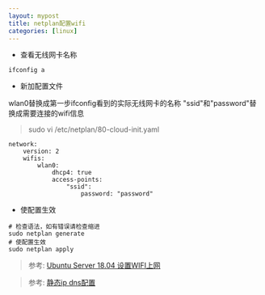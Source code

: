 ```yaml
---
layout: mypost
title: netplan配置wifi
categories: [linux]
---
```


- 查看无线网卡名称

```
ifconfig a
```

- 新加配置文件

wlan0替换成第一步ifconfig看到的实际无线网卡的名称
"ssid"和"password"替换成需要连接的wifi信息

> sudo vi /etc/netplan/80-cloud-init.yaml

```
network:
    version: 2
    wifis:
        wlan0:
            dhcp4: true
            access-points:
                "ssid":
                    password: "password"
```

- 使配置生效

```
# 检查语法，如有错误请检查缩进
sudo netplan generate
# 使配置生效
sudo netplan apply
```

> 参考: [Ubuntu Server 18.04 设置WIFI上网](https://busy.org/@oflyhigh/ubuntu-server-18-04-wifi)

> 参考: [静态ip dns配置](https://www.hi-linux.com/posts/49513.html)